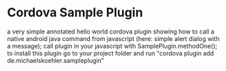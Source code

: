 Cordova Sample Plugin
===============================
a very simple annotated hello world cordova plugin showing how to call a native android java command from javascript (here: simple alert dialog with a message); call plugin in your javascript with SamplePlugin.methodOne(); to install this plugin go to your project folder and run "cordova plugin add de.michaelskoehler.sampleplugin"  